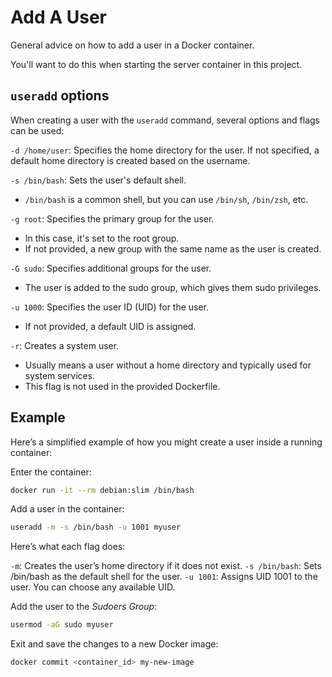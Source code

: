 # Add A User

General advice on how to add a user in a Docker container.

You'll want to do this when starting the server container in this project.


## `useradd` options

When creating a user with the `useradd` command, several options and flags can be used:

`-d /home/user`: Specifies the home directory for the user. 
If not specified, a default home directory is created based on the username.

`-s /bin/bash`: Sets the user's default shell. 
- `/bin/bash` is a common shell, but you can use `/bin/sh`, `/bin/zsh`, etc.

`-g root`: Specifies the primary group for the user. 
- In this case, it's set to the root group. 
- If not provided, a new group with the same name as the user is created.

`-G sudo`: Specifies additional groups for the user. 
- The user is added to the sudo group, which gives them sudo privileges.

`-u 1000`: Specifies the user ID (UID) for the user. 
- If not provided, a default UID is assigned.

`-r`: Creates a system user. 
- Usually means a user without a home directory and typically used for system services. 
- This flag is not used in the provided Dockerfile.

## Example

Here’s a simplified example of how you might create a user inside a running container:

Enter the container:

```Bash
docker run -it --rm debian:slim /bin/bash
```

Add a user in the container:

```Bash
useradd -m -s /bin/bash -u 1001 myuser
```

Here’s what each flag does:

`-m`: Creates the user’s home directory if it does not exist.
`-s /bin/bash`: Sets /bin/bash as the default shell for the user.
`-u 1001`: Assigns UID 1001 to the user. You can choose any available UID.

Add the user to the *Sudoers Group*:

```Bash
usermod -aG sudo myuser
```

Exit and save the changes to a new Docker image:

```Bash
docker commit <container_id> my-new-image
```

